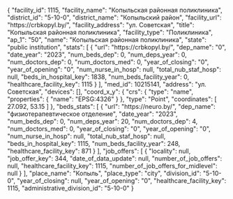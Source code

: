 {
    "facility_id": 1115,
    "facility_name": "Копыльская районная поликлиника",
    "district_id": "5-10-0",
    "district_name": "Копыльский район",
    "facility_url": "https:\/\/crbkopyl.by\/",
    "facility_address": "ул. Советская",
    "title": "Копыльская районная поликлиника",
    "facility_type": "Поликлиника",
    "ap_1": "50",
    "name": "Копыльская районная поликлиника",
    "state": "public institution",
    "stats": [
        {
            "url": "https:\/\/crbkopyl.by\/",
            "dep_name": "0",
            "date_year": "2023",
            "num_beds_dep": 0,
            "num_deps_year": 0,
            "num_doctors_dep": 0,
            "num_doctors_med": 0,
            "year_of_closing": "0",
            "year_of_opening": "0",
            "num_nurse_in_hosp": null,
            "total_nub_staf_hosp": null,
            "beds_in_hospital_key": 1838,
            "num_beds_facility_year": 0,
            "healthcare_facility_key": 1115
        }
    ],
    "med_id": 10215141,
    "address": "ул. Советская",
    "devices": [],
    "coord_x_y": {
        "crs": {
            "type": "name",
            "properties": {
                "name": "EPSG:4326"
            }
        },
        "type": "Point",
        "coordinates": [
            27.092,
            53.15
        ]
    },
    "beds_stats": [
        {
            "url": "https:\/\/neuro.by\/",
            "dep_name": "физиотерапевтическое отделение",
            "date_year": "2023",
            "num_beds_dep": 0,
            "num_deps_year": 20,
            "num_doctors_dep": 4,
            "num_doctors_med": 0,
            "year_of_closing": "0",
            "year_of_opening": "0",
            "num_nurse_in_hosp": null,
            "total_nub_staf_hosp": null,
            "beds_in_hospital_key": 1115,
            "num_beds_facility_year": 248,
            "healthcare_facility_key": 871
        }
    ],
    "job_offers": [
        {
            "locality": null,
            "job_offer_key": 344,
            "date_of_data_update": null,
            "number_of_job_offers": null,
            "healthcare_facility_key": 1115,
            "number_of_job_offers_for_midlevel": null
        }
    ],
    "place_name": "Копыль",
    "place_type": "city",
    "division_id": "5-10-0",
    "year_of_closing": null,
    "year_of_opening": "0",
    "healthcare_facility_key": 1115,
    "administrative_division_id": "5-10-0"
}
